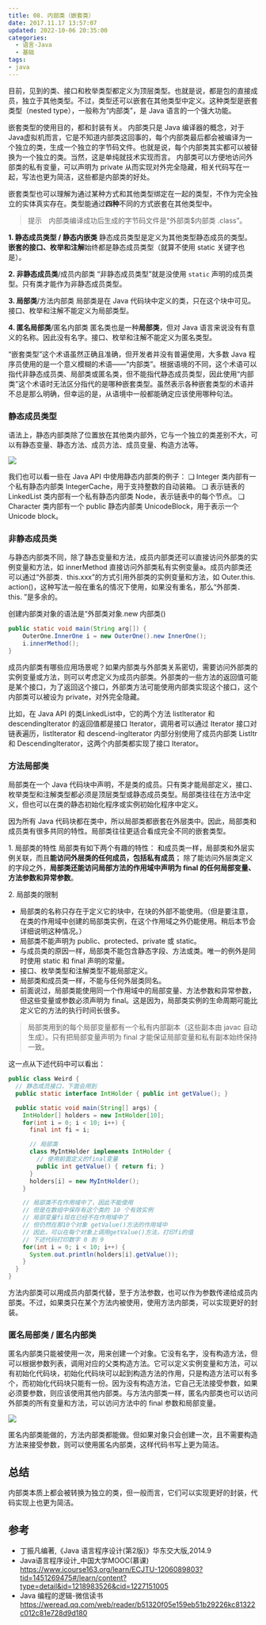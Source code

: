 ```yaml
---
title: 08. 内部类（嵌套类）
date: 2017.11.17 13:57:07
updated: 2022-10-06 20:35:00
categories:
  - 语言-Java
  - 基础
tags:
- java
---
```


目前，见到的类、接口和枚举类型都定义为顶层类型。也就是说，都是包的直接成员，独立于其他类型。不过，类型还可以嵌套在其他类型中定义。这种类型是嵌套类型（nested type），一般称为“内部类”，是 Java 语言的一个强大功能。

嵌套类型的使用目的，都和封装有关。
内部类只是 Java 编译器的概念，对于Java虚拟机而言，它是不知道内部类这回事的，每个内部类最后都会被编译为一个独立的类，生成一个独立的字节码文件。也就是说，每个内部类其实都可以被替换为一个独立的类。当然，这是单纯就技术实现而言。
内部类可以方便地访问外部类的私有变量，可以声明为 private 从而实现对外完全隐藏，相关代码写在一起，写法也更为简洁，这些都是内部类的好处。

嵌套类型也可以理解为通过某种方式和其他类型绑定在一起的类型，不作为完全独立的实体真实存在。类型能通过**四种**不同的方式嵌套在其他类型中。
> 提示　内部类编译成功后生成的字节码文件是“外部类$内部类 .class”。

**1. 静态成员类型 / 静态内嵌类**
静态成员类型是定义为其他类型静态成员的类型。**嵌套的接口、枚举和注解**始终都是静态成员类型（就算不使用 static 关键字也是）。

**2. 非静态成员类**/成员内部类
“非静态成员类型”就是没使用 `static` 声明的成员类型。只有类才能作为非静态成员类型。

**3. 局部类**/方法内部类
局部类是在 Java 代码块中定义的类，只在这个块中可见。接口、枚举和注解不能定义为局部类型。

**4. 匿名局部类**/匿名内部类
匿名类也是一种**局部类**，但对 Java 语言来说没有有意义的名称。因此没有名字。接口、枚举和注解不能定义为匿名类型。

“嵌套类型”这个术语虽然正确且准确，但开发者并没有普遍使用，大多数 Java 程序员使用的是一个意义模糊的术语——“内部类”。根据语境的不同，这个术语可以指代非静态成员类、局部类或匿名类，但不能指代静态成员类型，因此使用“内部类”这个术语时无法区分指代的是哪种嵌套类型。虽然表示各种嵌套类型的术语并不总是那么明确，但幸运的是，从语境中一般都能确定应该使用哪种句法。

### 静态成员类型

语法上，静态内部类除了位置放在其他类内部外，它与一个独立的类差别不大，可以有静态变量、静态方法、成员方法、成员变量、构造方法等。

![](https://upload-images.jianshu.io/upload_images/1662509-42d80ffba920fbcf.png?imageMogr2/auto-orient/strip%7CimageView2/2/w/1240)

我们也可以看一些在 Java API 中使用静态内部类的例子：
❑ Integer 类内部有一个私有静态内部类 IntegerCache，用于支持整数的自动装箱。
❑ 表示链表的 LinkedList 类内部有一个私有静态内部类 Node，表示链表中的每个节点。
❑ Character 类内部有一个 public 静态内部类 UnicodeBlock，用于表示一个 Unicode block。

### 非静态成员类

与静态内部类不同，除了静态变量和方法，成员内部类还可以直接访问外部类的实例变量和方法，如 innerMethod 直接访问外部类私有实例变量a。成员内部类还可以通过“外部类．this.xxx”的方式引用外部类的实例变量和方法，如 Outer.this. action()，这种写法一般在重名的情况下使用，如果没有重名，那么“外部类．this. ”是多余的。

创建内部类对象的语法是“外部类对象.new 内部类()

```java
public static void main(String arg[]) {
    OuterOne.InnerOne i = new OuterOne().new InnerOne();
    i.innerMethod();
}
```

成员内部类有哪些应用场景呢？如果内部类与外部类关系密切，需要访问外部类的实例变量或方法，则可以考虑定义为成员内部类。外部类的一些方法的返回值可能是某个接口，为了返回这个接口，外部类方法可能使用内部类实现这个接口，这个内部类可以被设为 private，对外完全隐藏。

比如，在 Java API 的类LinkedList中，它的两个方法 listIterator 和 descendingIterator 的返回值都是接口 Iterator，调用者可以通过 Iterator 接口对链表遍历，listIterator 和 descend-ingIterator 内部分别使用了成员内部类 ListItr 和 DescendingIterator，这两个内部类都实现了接口 Iterator。

### 方法局部类

局部类在一个 Java 代码块中声明，不是类的成员。只有类才能局部定义，接口、枚举类型和注解类型都必须是顶层类型或静态成员类型。局部类往往在方法中定义，但也可以在类的静态初始化程序或实例初始化程序中定义。

因为所有 Java 代码块都在类中，所以局部类都嵌套在外层类中。因此，局部类和成员类有很多共同的特性。局部类往往更适合看成完全不同的嵌套类型。

1\. 局部类的特性
局部类有如下两个有趣的特性：
和成员类一样，局部类和外层实例关联，而且**能访问外层类的任何成员，包括私有成员**；
除了能访问外层类定义的字段之外，**局部类还能访问局部方法的作用域中声明为 final 的任何局部变量、方法参数和异常参数**。

2\. 局部类的限制

* 局部类的名称只存在于定义它的块中，在块的外部不能使用。（但是要注意，在类的作用域中创建的局部类实例，在这个作用域之外仍能使用。稍后本节会详细说明这种情况。）
* 局部类不能声明为 public、protected、private 或 static。
* 与成员类的原因一样，局部类不能包含静态字段、方法或类。唯一的例外是同时使用 static 和 final 声明的常量。
* 接口、枚举类型和注解类型不能局部定义。
* 局部类和成员类一样，不能与任何外层类同名。
* 前面说过，局部类能使用同一个作用域中的局部变量、方法参数和异常参数，但这些变量或参数必须声明为 final。这是因为，局部类实例的生命周期可能比定义它的方法的执行时间长很多。

> 局部类用到的每个局部变量都有一个私有内部副本（这些副本由 javac 自动生成）。只有把局部变量声明为 final 才能保证局部变量和私有副本始终保持一致。

这一点从下述代码中可以看出：

```java
public class Weird {
  // 静态成员接口，下面会用到
  public static interface IntHolder { public int getValue(); }

  public static void main(String[] args) {
    IntHolder[] holders = new IntHolder[10];
    for(int i = 0; i < 10; i++) {
      final int fi = i;

      // 局部类
      class MyIntHolder implements IntHolder {
        // 使用前面定义的final变量
        public int getValue() { return fi; }
      }
      holders[i] = new MyIntHolder();
    }

    // 局部类不在作用域中了，因此不能使用
    // 但是在数组中保存有这个类的 10 个有效实例
    // 局部变量fi现在已经不在作用域中了
    // 但仍然在那10个对象 getValue()方法的作用域中
    // 因此，可以在每个对象上调用getValue()方法，打印fi的值
    // 下述代码打印数字 0 到 9
    for(int i = 0; i < 10; i++) {
      System.out.println(holders[i].getValue());
    }
  }
}
```

方法内部类可以用成员内部类代替，至于方法参数，也可以作为参数传递给成员内部类。不过，如果类只在某个方法内被使用，使用方法内部类，可以实现更好的封装。

### 匿名局部类 / 匿名内部类

匿名内部类只能被使用一次，用来创建一个对象。它没有名字，没有构造方法，但可以根据参数列表，调用对应的父类构造方法。它可以定义实例变量和方法，可以有初始化代码块，初始化代码块可以起到构造方法的作用，只是构造方法可以有多个，而初始化代码块只能有一份。因为没有构造方法，它自己无法接受参数，如果必须要参数，则应该使用其他内部类。与方法内部类一样，匿名内部类也可以访问外部类的所有变量和方法，可以访问方法中的 final 参数和局部变量。

![](https://upload-images.jianshu.io/upload_images/1662509-e48f0b5ff631db30.png?imageMogr2/auto-orient/strip%7CimageView2/2/w/1240)

匿名内部类能做的，方法内部类都能做。但如果对象只会创建一次，且不需要构造方法来接受参数，则可以使用匿名内部类，这样代码书写上更为简洁。

## 总结

内部类本质上都会被转换为独立的类，但一般而言，它们可以实现更好的封装，代码实现上也更为简洁。

## 参考

* 丁振凡编著,《Java 语言程序设计(第2版)》华东交大版,2014.9
* Java语言程序设计_中国大学MOOC(慕课)
<https://www.icourse163.org/learn/ECJTU-1206089803?tid=1451269475#/learn/content?type=detail&id=1218983526&cid=1227151005>
* Java 编程的逻辑-微信读书
<https://weread.qq.com/web/reader/b51320f05e159eb51b29226kc81322c012c81e728d9d180>
